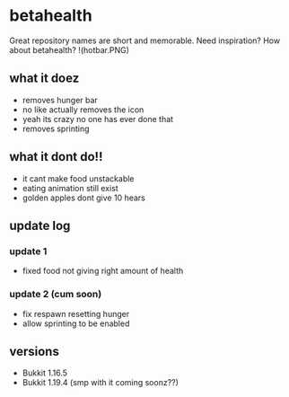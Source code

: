 # betahealth
Great repository names are short and memorable. Need inspiration? How about betahealth?
!(hotbar.PNG)

## what it doez
* removes hunger bar
* no like actually removes the icon
* yeah its crazy no one has ever done that
* removes sprinting
## what it dont do!!
* it cant make food unstackable
* eating animation still exist
* golden apples dont give 10 hears
## update log
### update 1
* fixed food not giving right amount of health
### update 2 (cum soon)
* fix respawn resetting hunger
* allow sprinting to be enabled
## versions
* Bukkit 1.16.5
* Bukkit 1.19.4 (smp with it coming soonz??)
